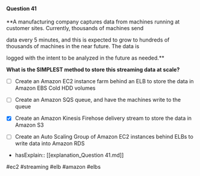 #### Question  41


**A manufacturing company captures data from machines running at customer sites. Currently, thousands of machines send

data every 5 minutes, and this is expected to grow to hundreds of thousands of machines in the near future. The data is

logged with the intent to be analyzed in the future as needed.**


**What is the SIMPLEST method to store this streaming data at scale?**


- [ ] Create an Amazon EC2 instance farm behind an ELB to store the data in Amazon EBS Cold HDD volumes


- [ ] Create an Amazon SQS queue, and have the machines write to the queue


- [x] Create an Amazon Kinesis Firehose delivery stream to store the data in Amazon S3


- [ ] Create an Auto Scaling Group of Amazon EC2 instances behind ELBs to write data into Amazon RDS



- hasExplain:: [[explanation_Question  41.md]]

#ec2 #streaming #elb #amazon #elbs 